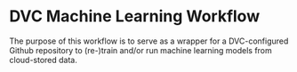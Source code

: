 # DVC Machine Learning Workflow
The purpose of this workflow is to serve as a wrapper for a DVC-configured Github repository to (re-)train and/or run machine learning models from cloud-stored data.
